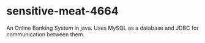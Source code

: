 # sensitive-meat-4664
An Online Banking System in java. Uses MySQL as a database and JDBC for communication between them.
